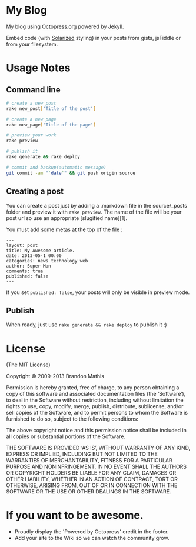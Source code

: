 # My Blog

My blog using [Octopress.org](http://octopress.org/docs) powered by [Jekyll](https://github.com/mojombo/jekyll).

Embed code (with [Solarized](http://ethanschoonover.com/solarized) styling) in your posts from gists, jsFiddle or from your filesystem.

# Usage Notes

## Command line

```bash
# create a new post
rake new_post['Title of the post']

# create a new page 
rake new_page['Title of the page']

# preview your work
rake preview

# publish it
rake generate && rake deploy

# commit and backup(automatic message)
git commit -am "`date`" && git push origin source
```

## Creating a post

You can create a post just by adding a .markdown file in the source/_posts folder and preview it with `rake preview`. The name of the file will be your post url so use an appropriate [slugified name][1].

You must add some metas at the top of the file :

```
---
layout: post
title: My Awesome article.
date: 2013-05-1 00:00
categories: news technology web
author: Super Man
comments: true
published: false
---
```

If you set `published: false`, your posts will only be visible in preview mode.


## Publish

When ready, just use `rake generate && rake deploy` to publish it :)

# License
(The MIT License)

Copyright © 2009-2013 Brandon Mathis

Permission is hereby granted, free of charge, to any person obtaining a copy of this software and associated documentation files (the ‘Software’), to deal in the Software without restriction, including without limitation the rights to use, copy, modify, merge, publish, distribute, sublicense, and/or sell copies of the Software, and to permit persons to whom the Software is furnished to do so, subject to the following conditions:

The above copyright notice and this permission notice shall be included in all copies or substantial portions of the Software.

THE SOFTWARE IS PROVIDED ‘AS IS’, WITHOUT WARRANTY OF ANY KIND, EXPRESS OR IMPLIED, INCLUDING BUT NOT LIMITED TO THE WARRANTIES OF MERCHANTABILITY, FITNESS FOR A PARTICULAR PURPOSE AND NONINFRINGEMENT. IN NO EVENT SHALL THE AUTHORS OR COPYRIGHT HOLDERS BE LIABLE FOR ANY CLAIM, DAMAGES OR OTHER LIABILITY, WHETHER IN AN ACTION OF CONTRACT, TORT OR OTHERWISE, ARISING FROM, OUT OF OR IN CONNECTION WITH THE SOFTWARE OR THE USE OR OTHER DEALINGS IN THE SOFTWARE.


# If you want to be awesome.
- Proudly display the 'Powered by Octopress' credit in the footer.
- Add your site to the Wiki so we can watch the community grow.
